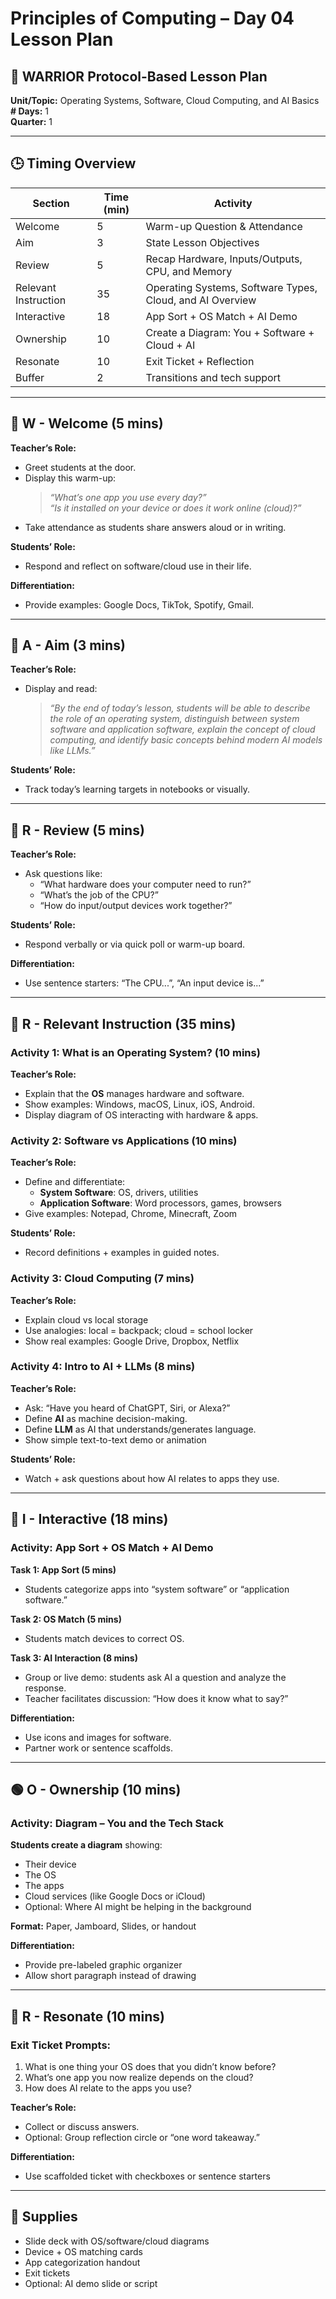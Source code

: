 # Principles of Computing – Day 04 Lesson Plan

## 🧠 WARRIOR Protocol-Based Lesson Plan
**Unit/Topic:** Operating Systems, Software, Cloud Computing, and AI Basics  
**# Days:** 1  
**Quarter:** 1  

---

## 🕒 Timing Overview

| Section    | Time (min) | Activity                                                    |
|------------|------------|-------------------------------------------------------------|
| Welcome    | 5          | Warm-up Question & Attendance                               |
| Aim        | 3          | State Lesson Objectives                                     |
| Review     | 5          | Recap Hardware, Inputs/Outputs, CPU, and Memory             |
| Relevant Instruction | 35 | Operating Systems, Software Types, Cloud, and AI Overview |
| Interactive| 18         | App Sort + OS Match + AI Demo                               |
| Ownership  | 10         | Create a Diagram: You + Software + Cloud + AI               |
| Resonate   | 10         | Exit Ticket + Reflection                                    |
| Buffer     | 2          | Transitions and tech support                                |

---

## 🔵 W - Welcome (5 mins)

**Teacher’s Role:**  
- Greet students at the door.
- Display this warm-up:  
  > _“What’s one app you use every day?”_  
  > _“Is it installed on your device or does it work online (cloud)?”_
- Take attendance as students share answers aloud or in writing.

**Students’ Role:**  
- Respond and reflect on software/cloud use in their life.

**Differentiation:**  
- Provide examples: Google Docs, TikTok, Spotify, Gmail.

---

## 🎯 A - Aim (3 mins)

**Teacher’s Role:**  
- Display and read:  
  > _“By the end of today’s lesson, students will be able to describe the role of an operating system, distinguish between system software and application software, explain the concept of cloud computing, and identify basic concepts behind modern AI models like LLMs.”_

**Students’ Role:**  
- Track today’s learning targets in notebooks or visually.

---

## 🔁 R - Review (5 mins)

**Teacher’s Role:**  
- Ask questions like:  
  - “What hardware does your computer need to run?”  
  - “What’s the job of the CPU?”  
  - “How do input/output devices work together?”

**Students’ Role:**  
- Respond verbally or via quick poll or warm-up board.

**Differentiation:**  
- Use sentence starters: “The CPU...”, “An input device is...”

---

## 🧠 R - Relevant Instruction (35 mins)

### Activity 1: What is an Operating System? (10 mins)

**Teacher’s Role:**  
- Explain that the **OS** manages hardware and software.
- Show examples: Windows, macOS, Linux, iOS, Android.
- Display diagram of OS interacting with hardware & apps.

### Activity 2: Software vs Applications (10 mins)

**Teacher’s Role:**  
- Define and differentiate:
  - **System Software**: OS, drivers, utilities
  - **Application Software**: Word processors, games, browsers
- Give examples: Notepad, Chrome, Minecraft, Zoom

**Students’ Role:**  
- Record definitions + examples in guided notes.

### Activity 3: Cloud Computing (7 mins)

**Teacher’s Role:**  
- Explain cloud vs local storage
- Use analogies: local = backpack; cloud = school locker
- Show real examples: Google Drive, Dropbox, Netflix

### Activity 4: Intro to AI + LLMs (8 mins)

**Teacher’s Role:**  
- Ask: “Have you heard of ChatGPT, Siri, or Alexa?”
- Define **AI** as machine decision-making.
- Define **LLM** as AI that understands/generates language.
- Show simple text-to-text demo or animation

**Students’ Role:**  
- Watch + ask questions about how AI relates to apps they use.

---

## 🧩 I - Interactive (18 mins)

### Activity: App Sort + OS Match + AI Demo

**Task 1: App Sort (5 mins)**  
- Students categorize apps into “system software” or “application software.”

**Task 2: OS Match (5 mins)**  
- Students match devices to correct OS.

**Task 3: AI Interaction (8 mins)**  
- Group or live demo: students ask AI a question and analyze the response.
- Teacher facilitates discussion: “How does it know what to say?”

**Differentiation:**  
- Use icons and images for software.
- Partner work or sentence scaffolds.

---

## 🟢 O - Ownership (10 mins)

### Activity: Diagram – You and the Tech Stack

**Students create a diagram** showing:
- Their device
- The OS
- The apps
- Cloud services (like Google Docs or iCloud)
- Optional: Where AI might be helping in the background

**Format:** Paper, Jamboard, Slides, or handout

**Differentiation:**  
- Provide pre-labeled graphic organizer
- Allow short paragraph instead of drawing

---

## 🔔 R - Resonate (10 mins)

### Exit Ticket Prompts:
1. What is one thing your OS does that you didn’t know before?
2. What’s one app you now realize depends on the cloud?
3. How does AI relate to the apps you use?

**Teacher’s Role:**  
- Collect or discuss answers.
- Optional: Group reflection circle or “one word takeaway.”

**Differentiation:**  
- Use scaffolded ticket with checkboxes or sentence starters

---

## 🧰 Supplies

- Slide deck with OS/software/cloud diagrams  
- Device + OS matching cards  
- App categorization handout  
- Exit tickets  
- Optional: AI demo slide or script
